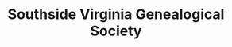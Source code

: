 ---
layout: repo
title: "Southside Virginia Genealogical Society"
id: 16310
permalink: repos/16310/
---